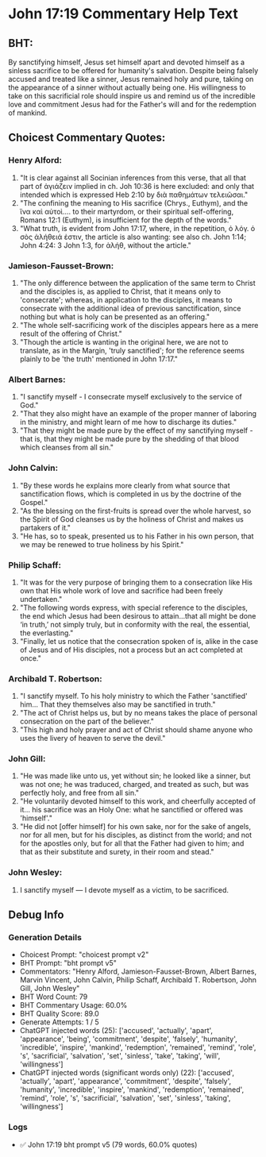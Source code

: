 # John 17:19 Commentary Help Text

## BHT:
By sanctifying himself, Jesus set himself apart and devoted himself as a sinless sacrifice to be offered for humanity's salvation. Despite being falsely accused and treated like a sinner, Jesus remained holy and pure, taking on the appearance of a sinner without actually being one. His willingness to take on this sacrificial role should inspire us and remind us of the incredible love and commitment Jesus had for the Father's will and for the redemption of mankind.

## Choicest Commentary Quotes:
### Henry Alford:
1. "It is clear against all Socinian inferences from this verse, that all that part of ἁγιάζειν implied in ch. Joh 10:36 is here excluded: and only that intended which is expressed Heb 2:10 by διὰ παθημάτων τελειῶσαι."
2. "The confining the meaning to His sacrifice (Chrys., Euthym), and the ἵνα καὶ αὐτοὶ.… to their martyrdom, or their spiritual self-offering, Romans 12:1 (Euthym), is insufficient for the depth of the words."
3. "What truth, is evident from John 17:17, where, in the repetition, ὁ λόγ. ὁ σὸς ἀλήθειά ἐστιν, the article is also wanting: see also ch. John 1:14; John 4:24: 3 John 1:3, for ἀλήθ, without the article."

### Jamieson-Fausset-Brown:
1. "The only difference between the application of the same term to Christ and the disciples is, as applied to Christ, that it means only to 'consecrate'; whereas, in application to the disciples, it means to consecrate with the additional idea of previous sanctification, since nothing but what is holy can be presented as an offering."
2. "The whole self-sacrificing work of the disciples appears here as a mere result of the offering of Christ."
3. "Though the article is wanting in the original here, we are not to translate, as in the Margin, 'truly sanctified'; for the reference seems plainly to be 'the truth' mentioned in John 17:17."

### Albert Barnes:
1. "I sanctify myself - I consecrate myself exclusively to the service of God."
2. "That they also might have an example of the proper manner of laboring in the ministry, and might learn of me how to discharge its duties."
3. "That they might be made pure by the effect of my sanctifying myself - that is, that they might be made pure by the shedding of that blood which cleanses from all sin."

### John Calvin:
1. "By these words he explains more clearly from what source that sanctification flows, which is completed in us by the doctrine of the Gospel."
2. "As the blessing on the first-fruits is spread over the whole harvest, so the Spirit of God cleanses us by the holiness of Christ and makes us partakers of it."
3. "He has, so to speak, presented us to his Father in his own person, that we may be renewed to true holiness by his Spirit."

### Philip Schaff:
1. "It was for the very purpose of bringing them to a consecration like His own that His whole work of love and sacrifice had been freely undertaken."
2. "The following words express, with special reference to the disciples, the end which Jesus had been desirous to attain...that all might be done ‘in truth,’ not simply truly, but in conformity with the real, the essential, the everlasting."
3. "Finally, let us notice that the consecration spoken of is, alike in the case of Jesus and of His disciples, not a process but an act completed at once."

### Archibald T. Robertson:
1. "I sanctify myself. To his holy ministry to which the Father 'sanctified' him... That they themselves also may be sanctified in truth." 
2. "The act of Christ helps us, but by no means takes the place of personal consecration on the part of the believer." 
3. "This high and holy prayer and act of Christ should shame anyone who uses the livery of heaven to serve the devil."

### John Gill:
1. "He was made like unto us, yet without sin; he looked like a sinner, but was not one; he was traduced, charged, and treated as such, but was perfectly holy, and free from all sin."
2. "He voluntarily devoted himself to this work, and cheerfully accepted of it... his sacrifice was an Holy One: what he sanctified or offered was 'himself'."
3. "He did not [offer himself] for his own sake, nor for the sake of angels, nor for all men, but for his disciples, as distinct from the world; and not for the apostles only, but for all that the Father had given to him; and that as their substitute and surety, in their room and stead."

### John Wesley:
1. I sanctify myself — I devote myself as a victim, to be sacrificed.


## Debug Info
### Generation Details
- Choicest Prompt: "choicest prompt v2"
- BHT Prompt: "bht prompt v5"
- Commentators: "Henry Alford, Jamieson-Fausset-Brown, Albert Barnes, Marvin Vincent, John Calvin, Philip Schaff, Archibald T. Robertson, John Gill, John Wesley"
- BHT Word Count: 79
- BHT Commentary Usage: 60.0%
- BHT Quality Score: 89.0
- Generate Attempts: 1 / 5
- ChatGPT injected words (25):
	['accused', 'actually', 'apart', 'appearance', 'being', 'commitment', 'despite', 'falsely', 'humanity', 'incredible', 'inspire', 'mankind', 'redemption', 'remained', 'remind', 'role', 's', 'sacrificial', 'salvation', 'set', 'sinless', 'take', 'taking', 'will', 'willingness']
- ChatGPT injected words (significant words only) (22):
	['accused', 'actually', 'apart', 'appearance', 'commitment', 'despite', 'falsely', 'humanity', 'incredible', 'inspire', 'mankind', 'redemption', 'remained', 'remind', 'role', 's', 'sacrificial', 'salvation', 'set', 'sinless', 'taking', 'willingness']

### Logs
- ✅ John 17:19 bht prompt v5 (79 words, 60.0% quotes)